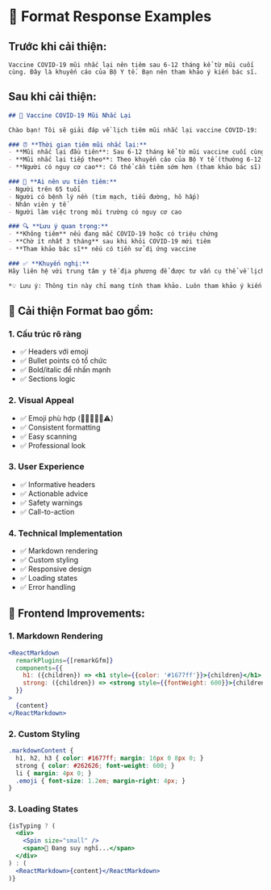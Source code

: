 # 🎨 Format Response Examples

## Trước khi cải thiện:

```
Vaccine COVID-19 mũi nhắc lại nên tiêm sau 6-12 tháng kể từ mũi cuối cùng. Đây là khuyến cáo của Bộ Y tế. Bạn nên tham khảo ý kiến bác sĩ.
```

## Sau khi cải thiện:

```markdown
## 💉 Vaccine COVID-19 Mũi Nhắc Lại

Chào bạn! Tôi sẽ giải đáp về lịch tiêm mũi nhắc lại vaccine COVID-19:

### ⏰ **Thời gian tiêm mũi nhắc lại:**
- **Mũi nhắc lại đầu tiên**: Sau 6-12 tháng kể từ mũi vaccine cuối cùng
- **Mũi nhắc lại tiếp theo**: Theo khuyến cáo của Bộ Y tế (thường 6-12 tháng)
- **Người có nguy cơ cao**: Có thể cần tiêm sớm hơn (tham khảo bác sĩ)

### 👥 **Ai nên ưu tiên tiêm:**
- Người trên 65 tuổi
- Người có bệnh lý nền (tim mạch, tiểu đường, hô hấp)
- Nhân viên y tế
- Người làm việc trong môi trường có nguy cơ cao

### 🔍 **Lưu ý quan trọng:**
- **Không tiêm** nếu đang mắc COVID-19 hoặc có triệu chứng
- **Chờ ít nhất 3 tháng** sau khi khỏi COVID-19 mới tiêm
- **Tham khảo bác sĩ** nếu có tiền sử dị ứng vaccine

### ✅ **Khuyến nghị:**
Hãy liên hệ với trung tâm y tế địa phương để được tư vấn cụ thể về lịch tiêm phù hợp với tình trạng sức khỏe của bạn.

*💡 Lưu ý: Thông tin này chỉ mang tính tham khảo. Luôn tham khảo ý kiến bác sĩ chuyên khoa để có lời khuyên phù hợp nhất.*
```

## 🚀 Cải thiện Format bao gồm:

### 1. **Cấu trúc rõ ràng**
- ✅ Headers với emoji
- ✅ Bullet points có tổ chức  
- ✅ Bold/italic để nhấn mạnh
- ✅ Sections logic

### 2. **Visual Appeal**
- ✅ Emoji phù hợp (💉🏥👶🤱🍎⚠️)
- ✅ Consistent formatting
- ✅ Easy scanning
- ✅ Professional look

### 3. **User Experience**
- ✅ Informative headers
- ✅ Actionable advice
- ✅ Safety warnings
- ✅ Call-to-action

### 4. **Technical Implementation**
- ✅ Markdown rendering
- ✅ Custom styling
- ✅ Responsive design
- ✅ Loading states
- ✅ Error handling

## 📱 Frontend Improvements:

### 1. **Markdown Rendering**
```jsx
<ReactMarkdown
  remarkPlugins={[remarkGfm]}
  components={{
    h1: ({children}) => <h1 style={{color: '#1677ff'}}>{children}</h1>,
    strong: ({children}) => <strong style={{fontWeight: 600}}>{children}</strong>,
  }}
>
  {content}
</ReactMarkdown>
```

### 2. **Custom Styling**
```css
.markdownContent {
  h1, h2, h3 { color: #1677ff; margin: 16px 0 8px 0; }
  strong { color: #262626; font-weight: 600; }
  li { margin: 4px 0; }
  .emoji { font-size: 1.2em; margin-right: 4px; }
}
```

### 3. **Loading States**
```jsx
{isTyping ? (
  <div>
    <Spin size="small" />
    <span>🤔 Đang suy nghĩ...</span>
  </div>
) : (
  <ReactMarkdown>{content}</ReactMarkdown>
)}
```